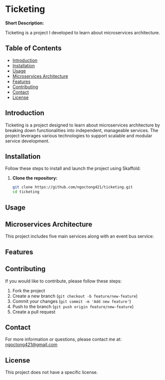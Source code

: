 
# Ticketing

**Short Description:**

Ticketing is a project I developed to learn about microservices architecture.

## Table of Contents

- [Introduction](#introduction)
- [Installation](#installation)
- [Usage](#usage)
- [Microservices Architecture](#microservices-architecture)
- [Features](#features)
- [Contributing](#contributing)
- [Contact](#contact)
- [License](#license)

## Introduction

Ticketing is a project designed to learn about microservices architecture by breaking down functionalities into independent, manageable services. The project leverages various technologies to support scalable and modular service development.

## Installation

Follow these steps to install and launch the project using Skaffold:

1. **Clone the repository:**
   ```bash
   git clone https://github.com/ngoctong421/ticketing.git
   cd ticketing
   ```

## Usage


## Microservices Architecture

This project includes five main services along with an event bus service:


## Features


## Contributing

If you would like to contribute, please follow these steps:

1. Fork the project
2. Create a new branch (`git checkout -b feature/new-feature`)
3. Commit your changes (`git commit -m 'Add new feature'`)
4. Push to the branch (`git push origin feature/new-feature`)
5. Create a pull request

## Contact

For more information or questions, please contact me at: ngoctong421@gmail.com

## License

This project does not have a specific license.
